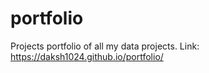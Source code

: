 # portfolio
Projects portfolio of all my data projects.
Link: https://daksh1024.github.io/portfolio/
